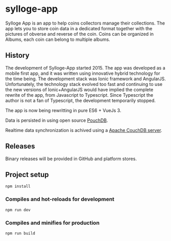 # sylloge-app

Sylloge App is an app to help coins collectors manage their collections.
The app lets you to store coin data in a dedicated format together with the pictures of obverse and reverse of the coin.
Coins can be organized in Albums, each coin can belong to multiple albums.

## History
The development of Sylloge-App started 2015. The app was developed as a mobile first app, and it was written using innovative hybrid technology for the time being. The development stack was Ionic framework and AngularJS. Unfortunately, the technology stack evolved too fast and continuing to use the new versions of Ionic+AngularJS would have implied the complete rewrite  of the app, from Javascript to Typescript. Since Typescript the author is not a fan of Typescript, the development temporarily stopped. 

The app is now being rewritting in pure ES6 + VueJs 3.

Data is persisted in using open source [PouchDB](https://pouchdb.com/). 

Realtime data synchronization is achived using a [Apache CouchDB server](https://couchdb.apache.org/). 


## Releases

Binary releases will be provided in GitHub and platform stores.

## Project setup
```
npm install
```

### Compiles and hot-reloads for development
```
npm run dev 
```

### Compiles and minifies for production
```
npm run build
```
